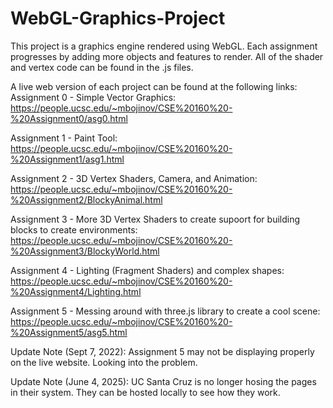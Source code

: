 # WebGL-Graphics-Project

This project is a graphics engine rendered using WebGL. Each assignment progresses by adding more objects and features to render. All of the shader and vertex code can be found in the .js files.

A live web version of each project can be found at the following links:
Assignment 0 - Simple Vector Graphics:
      https://people.ucsc.edu/~mbojinov/CSE%20160%20-%20Assignment0/asg0.html

Assignment 1 - Paint Tool:
      https://people.ucsc.edu/~mbojinov/CSE%20160%20-%20Assignment1/asg1.html

Assignment 2 - 3D Vertex Shaders, Camera, and Animation:
      https://people.ucsc.edu/~mbojinov/CSE%20160%20-%20Assignment2/BlockyAnimal.html

Assignment 3 - More 3D Vertex Shaders to create supoort for building blocks to create environments:  
      https://people.ucsc.edu/~mbojinov/CSE%20160%20-%20Assignment3/BlockyWorld.html
                                                                
Assignment 4 - Lighting (Fragment Shaders) and complex shapes:
      https://people.ucsc.edu/~mbojinov/CSE%20160%20-%20Assignment4/Lighting.html

Assignment 5 - Messing around with three.js library to create a cool scene: 
      https://people.ucsc.edu/~mbojinov/CSE%20160%20-%20Assignment5/asg5.html

Update Note (Sept 7, 2022): Assignment 5 may not be displaying properly on the live website. Looking into the problem.

Update Note (June 4, 2025): UC Santa Cruz is no longer hosing the pages in their system. They can be hosted locally to see how they work.

